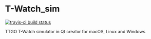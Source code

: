 # T-Watch_sim
[![travis-ci build status](https://travis-ci.org/merkez-ul-icadat/T-Watch_sim.svg?branch=master)](https://travis-ci.org/merkez-ul-icadat/T-Watch_sim)  

TTGO T-Watch simulator in Qt creator for macOS, Linux and Windows.  
